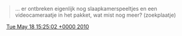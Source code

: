 > \.\.\. er ontbreken eigenlijk nog slaapkamerspeeltjes en een videocameraatje in het pakket, wat mist nog meer? \(zoekplaatje\)

<img src="../../media/tweet.ico" width="12" /> [Tue May 18 15:25:02 +0000 2010](https://twitter.com/DromerDenker/status/14233714479)